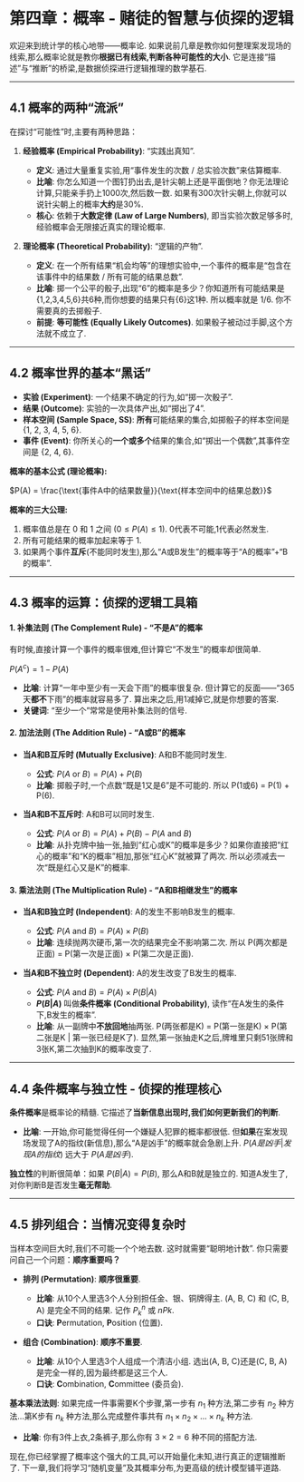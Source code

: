 
# 第四章：概率 - 赌徒的智慧与侦探的逻辑

欢迎来到统计学的核心地带——概率论. 如果说前几章是教你如何整理案发现场的线索,那么概率论就是教你**根据已有线索,判断各种可能性的大小**. 它是连接“描述”与“推断”的桥梁,是数据侦探进行逻辑推理的数学基石.

---

## 4.1 概率的两种“流派”

在探讨“可能性”时,主要有两种思路：

1.  **经验概率 (Empirical Probability)**: “实践出真知”.
    *   **定义**: 通过大量重复实验,用“事件发生的次数 / 总实验次数”来估算概率.
    *   **比喻**: 你怎么知道一个图钉扔出去,是针尖朝上还是平面倒地？你无法理论计算,只能亲手扔上1000次,然后数一数. 如果有300次针尖朝上,你就可以说针尖朝上的概率**大约**是30%.
    *   **核心**: 依赖于**大数定律 (Law of Large Numbers)**, 即当实验次数足够多时,经验概率会无限接近真实的理论概率.

2.  **理论概率 (Theoretical Probability)**: “逻辑的产物”.
    *   **定义**: 在一个所有结果“机会均等”的理想实验中,一个事件的概率是“包含在该事件中的结果数 / 所有可能的结果总数”.
    *   **比喻**: 掷一个公平的骰子,出现“6”的概率是多少？你知道所有可能结果是{1,2,3,4,5,6}共6种,而你想要的结果只有{6}这1种. 所以概率就是 1/6. 你不需要真的去掷骰子.
    *   **前提**: **等可能性 (Equally Likely Outcomes)**. 如果骰子被动过手脚,这个方法就不成立了.

---

## 4.2 概率世界的基本“黑话”

*   **实验 (Experiment)**: 一个结果不确定的行为,如“掷一次骰子”.
*   **结果 (Outcome)**: 实验的一次具体产出,如“掷出了4”.
*   **样本空间 (Sample Space, SS)**: **所有**可能结果的集合,如掷骰子的样本空间是 {1, 2, 3, 4, 5, 6}.
*   **事件 (Event)**: 你所关心的**一个或多个**结果的集合,如“掷出一个偶数”,其事件空间是 {2, 4, 6}.

**概率的基本公式 (理论概率):**

$P(A) = \frac{\text{事件A中的结果数量}}{\text{样本空间中的结果总数}}$

**概率的三大公理:**
1.  概率值总是在 0 和 1 之间 ($0 \le P(A) \le 1$). 0代表不可能,1代表必然发生.
2.  所有可能结果的概率加起来等于 1.
3.  如果两个事件**互斥**(不能同时发生),那么“A或B发生”的概率等于“A的概率”+“B的概率”.

---

## 4.3 概率的运算：侦探的逻辑工具箱

#### 1. 补集法则 (The Complement Rule) - “不是A”的概率

有时候,直接计算一个事件的概率很难,但计算它“不发生”的概率却很简单.

$P(A^c) = 1 - P(A)$

*   **比喻**: 计算“一年中至少有一天会下雨”的概率很复杂. 但计算它的反面——“365天**都不**下雨”的概率就容易多了. 算出来之后,用1减掉它,就是你想要的答案.
*   **关键词**: “至少一个”常常是使用补集法则的信号.

#### 2. 加法法则 (The Addition Rule) - “A或B”的概率

*   **当A和B互斥时 (Mutually Exclusive)**: A和B不能同时发生.
    *   **公式**: $P(A \text{ or } B) = P(A) + P(B)$
    *   **比喻**: 掷骰子时,一个点数“既是1又是6”是不可能的. 所以 P(1或6) = P(1) + P(6).

*   **当A和B不互斥时**: A和B可以同时发生.
    *   **公式**: $P(A \text{ or } B) = P(A) + P(B) - P(A \text{ and } B)$
    *   **比喻**: 从扑克牌中抽一张,抽到“红心或K”的概率是多少？如果你直接把“红心的概率”和“K的概率”相加,那张“红心K”就被算了两次. 所以必须减去一次“既是红心又是K”的概率.

#### 3. 乘法法则 (The Multiplication Rule) - “A和B相继发生”的概率

*   **当A和B独立时 (Independent)**: A的发生不影响B发生的概率.
    *   **公式**: $P(A \text{ and } B) = P(A) \times P(B)$
    *   **比喻**: 连续抛两次硬币,第一次的结果完全不影响第二次. 所以 P(两次都是正面) = P(第一次是正面) × P(第二次是正面).

*   **当A和B不独立时 (Dependent)**: A的发生改变了B发生的概率.
    *   **公式**: $P(A \text{ and } B) = P(A) \times P(B|A)$
    *   **$P(B|A)$** 叫做**条件概率 (Conditional Probability)**, 读作“在A发生的条件下,B发生的概率”.
    *   **比喻**: 从一副牌中**不放回地**抽两张. P(两张都是K) = P(第一张是K) × P(第二张是K | 第一张已经是K了). 显然,第一张抽走K之后,牌堆里只剩51张牌和3张K,第二次抽到K的概率改变了.

---

## 4.4 条件概率与独立性 - 侦探的推理核心

**条件概率**是概率论的精髓. 它描述了**当新信息出现时,我们如何更新我们的判断**.

*   **比喻**: 一开始,你可能觉得任何一个嫌疑人犯罪的概率都很低. 但**如果**在案发现场发现了A的指纹(新信息),那么“A是凶手”的概率就会急剧上升. $P(A是凶手 | 发现A的指纹)$ 远大于 $P(A是凶手)$.

**独立性**的判断很简单：如果 $P(B|A) = P(B)$, 那么A和B就是独立的. 知道A发生了,对你判断B是否发生**毫无帮助**.

---

## 4.5 排列组合：当情况变得复杂时

当样本空间巨大时,我们不可能一个个地去数. 这时就需要“聪明地计数”. 你只需要问自己一个问题：**顺序重要吗？**

*   **排列 (Permutation)**: **顺序很重要**.
    *   **比喻**: 从10个人里选3个人分别担任金、银、铜牌得主. (A, B, C) 和 (C, B, A) 是完全不同的结果. 记作 $P_k^n$ 或 $nPk$.
    *   **口诀**: **P**ermutation, **P**osition (位置).

*   **组合 (Combination)**: **顺序不重要**.
    *   **比喻**: 从10个人里选3个人组成一个清洁小组. 选出(A, B, C)还是(C, B, A)是完全一样的,因为最终都是这三个人.
    *   **口诀**: **C**ombination, **C**ommittee (委员会).

**基本乘法法则**: 如果完成一件事需要K个步骤,第一步有 $n_1$ 种方法,第二步有 $n_2$ 种方法...第K步有 $n_k$ 种方法,那么完成整件事共有 $n_1 \times n_2 \times ... \times n_k$ 种方法.
*   **比喻**: 你有3件上衣,2条裤子,那么你有 $3 \times 2 = 6$ 种不同的搭配方法. 

现在,你已经掌握了概率这个强大的工具,可以开始量化未知,进行真正的逻辑推断了. 下一章,我们将学习“随机变量”及其概率分布,为更高级的统计模型铺平道路.
